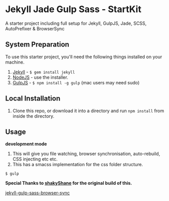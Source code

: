 Jekyll Jade Gulp Sass - StartKit
=============================

A starter project including full setup for Jekyll, GulpJS, Jade, SCSS, AutoPrefixer &amp; BrowserSync

## System Preparation

To use this starter project, you'll need the following things installed on your machine.

1. [Jekyll](http://jekyllrb.com/) - `$ gem install jekyll`
2. [NodeJS](http://nodejs.org) - use the installer.
3. [GulpJS](https://github.com/gulpjs/gulp) - `$ npm install -g gulp` (mac users may need sudo)

## Local Installation

1. Clone this repo, or download it into a directory and run `npm install` from inside the directory.

## Usage

**development mode**

1. This will give you file watching, browser synchronisation, auto-rebuild, CSS injecting etc etc.
2. This has a smacss implementation for the css folder structure.

```shell
$ gulp
```

**Special Thanks to [shakyShane](https://github.com/shakyShane) for the original build of this.**

[jekyll-gulp-sass-browser-sync](https://github.com/shakyShane/jekyll-gulp-sass-browser-sync)
